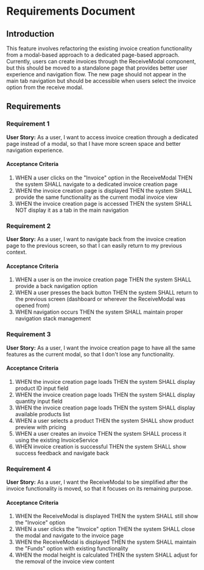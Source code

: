 # Requirements Document

## Introduction

This feature involves refactoring the existing invoice creation functionality from a modal-based approach to a dedicated page-based approach. Currently, users can create invoices through the ReceiveModal component, but this should be moved to a standalone page that provides better user experience and navigation flow. The new page should not appear in the main tab navigation but should be accessible when users select the invoice option from the receive modal.

## Requirements

### Requirement 1

**User Story:** As a user, I want to access invoice creation through a dedicated page instead of a modal, so that I have more screen space and better navigation experience.

#### Acceptance Criteria

1. WHEN a user clicks on the "Invoice" option in the ReceiveModal THEN the system SHALL navigate to a dedicated invoice creation page
2. WHEN the invoice creation page is displayed THEN the system SHALL provide the same functionality as the current modal invoice view
3. WHEN the invoice creation page is accessed THEN the system SHALL NOT display it as a tab in the main navigation

### Requirement 2

**User Story:** As a user, I want to navigate back from the invoice creation page to the previous screen, so that I can easily return to my previous context.

#### Acceptance Criteria

1. WHEN a user is on the invoice creation page THEN the system SHALL provide a back navigation option
2. WHEN a user presses the back button THEN the system SHALL return to the previous screen (dashboard or wherever the ReceiveModal was opened from)
3. WHEN navigation occurs THEN the system SHALL maintain proper navigation stack management

### Requirement 3

**User Story:** As a user, I want the invoice creation page to have all the same features as the current modal, so that I don't lose any functionality.

#### Acceptance Criteria

1. WHEN the invoice creation page loads THEN the system SHALL display product ID input field
2. WHEN the invoice creation page loads THEN the system SHALL display quantity input field
3. WHEN the invoice creation page loads THEN the system SHALL display available products list
4. WHEN a user selects a product THEN the system SHALL show product preview with pricing
5. WHEN a user creates an invoice THEN the system SHALL process it using the existing InvoiceService
6. WHEN invoice creation is successful THEN the system SHALL show success feedback and navigate back

### Requirement 4

**User Story:** As a user, I want the ReceiveModal to be simplified after the invoice functionality is moved, so that it focuses on its remaining purpose.

#### Acceptance Criteria

1. WHEN the ReceiveModal is displayed THEN the system SHALL still show the "Invoice" option
2. WHEN a user clicks the "Invoice" option THEN the system SHALL close the modal and navigate to the invoice page
3. WHEN the ReceiveModal is displayed THEN the system SHALL maintain the "Funds" option with existing functionality
4. WHEN the modal height is calculated THEN the system SHALL adjust for the removal of the invoice view content